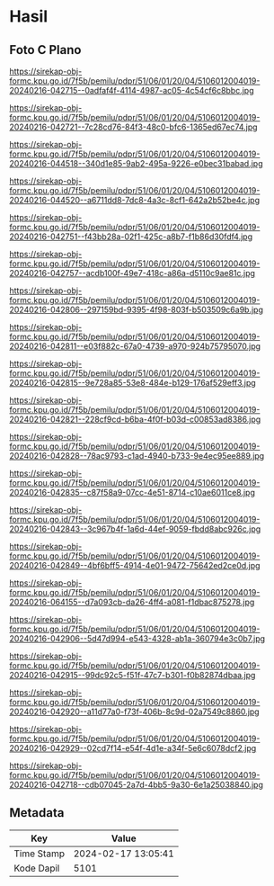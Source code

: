 # Hasil

## Foto C Plano

https://sirekap-obj-formc.kpu.go.id/7f5b/pemilu/pdpr/51/06/01/20/04/5106012004019-20240216-042715--0adfaf4f-4114-4987-ac05-4c54cf6c8bbc.jpg

https://sirekap-obj-formc.kpu.go.id/7f5b/pemilu/pdpr/51/06/01/20/04/5106012004019-20240216-042721--7c28cd76-84f3-48c0-bfc6-1365ed67ec74.jpg

https://sirekap-obj-formc.kpu.go.id/7f5b/pemilu/pdpr/51/06/01/20/04/5106012004019-20240216-044518--340d1e85-9ab2-495a-9226-e0bec31babad.jpg

https://sirekap-obj-formc.kpu.go.id/7f5b/pemilu/pdpr/51/06/01/20/04/5106012004019-20240216-044520--a6711dd8-7dc8-4a3c-8cf1-642a2b52be4c.jpg

https://sirekap-obj-formc.kpu.go.id/7f5b/pemilu/pdpr/51/06/01/20/04/5106012004019-20240216-042751--f43bb28a-02f1-425c-a8b7-f1b86d30fdf4.jpg

https://sirekap-obj-formc.kpu.go.id/7f5b/pemilu/pdpr/51/06/01/20/04/5106012004019-20240216-042757--acdb100f-49e7-418c-a86a-d5110c9ae81c.jpg

https://sirekap-obj-formc.kpu.go.id/7f5b/pemilu/pdpr/51/06/01/20/04/5106012004019-20240216-042806--297159bd-9395-4f98-803f-b503509c6a9b.jpg

https://sirekap-obj-formc.kpu.go.id/7f5b/pemilu/pdpr/51/06/01/20/04/5106012004019-20240216-042811--e03f882c-67a0-4739-a970-924b75795070.jpg

https://sirekap-obj-formc.kpu.go.id/7f5b/pemilu/pdpr/51/06/01/20/04/5106012004019-20240216-042815--9e728a85-53e8-484e-b129-176af529eff3.jpg

https://sirekap-obj-formc.kpu.go.id/7f5b/pemilu/pdpr/51/06/01/20/04/5106012004019-20240216-042821--228cf9cd-b6ba-4f0f-b03d-c00853ad8386.jpg

https://sirekap-obj-formc.kpu.go.id/7f5b/pemilu/pdpr/51/06/01/20/04/5106012004019-20240216-042828--78ac9793-c1ad-4940-b733-9e4ec95ee889.jpg

https://sirekap-obj-formc.kpu.go.id/7f5b/pemilu/pdpr/51/06/01/20/04/5106012004019-20240216-042835--c87f58a9-07cc-4e51-8714-c10ae6011ce8.jpg

https://sirekap-obj-formc.kpu.go.id/7f5b/pemilu/pdpr/51/06/01/20/04/5106012004019-20240216-042843--3c967b4f-1a6d-44ef-9059-fbdd8abc926c.jpg

https://sirekap-obj-formc.kpu.go.id/7f5b/pemilu/pdpr/51/06/01/20/04/5106012004019-20240216-042849--4bf6bff5-4914-4e01-9472-75642ed2ce0d.jpg

https://sirekap-obj-formc.kpu.go.id/7f5b/pemilu/pdpr/51/06/01/20/04/5106012004019-20240216-064155--d7a093cb-da26-4ff4-a081-f1dbac875278.jpg

https://sirekap-obj-formc.kpu.go.id/7f5b/pemilu/pdpr/51/06/01/20/04/5106012004019-20240216-042906--5d47d994-e543-4328-ab1a-360794e3c0b7.jpg

https://sirekap-obj-formc.kpu.go.id/7f5b/pemilu/pdpr/51/06/01/20/04/5106012004019-20240216-042915--99dc92c5-f51f-47c7-b301-f0b82874dbaa.jpg

https://sirekap-obj-formc.kpu.go.id/7f5b/pemilu/pdpr/51/06/01/20/04/5106012004019-20240216-042920--a11d77a0-f73f-406b-8c9d-02a7549c8860.jpg

https://sirekap-obj-formc.kpu.go.id/7f5b/pemilu/pdpr/51/06/01/20/04/5106012004019-20240216-042929--02cd7f14-e54f-4d1e-a34f-5e6c6078dcf2.jpg

https://sirekap-obj-formc.kpu.go.id/7f5b/pemilu/pdpr/51/06/01/20/04/5106012004019-20240216-042718--cdb07045-2a7d-4bb5-9a30-6e1a25038840.jpg


## Metadata

| Key        | Value               |
| ---------- | ------------------- |
| Time Stamp | 2024-02-17 13:05:41 |
| Kode Dapil | 5101                |



